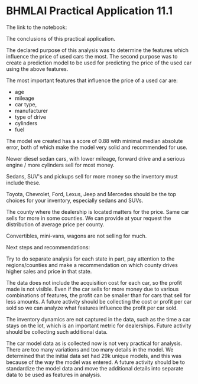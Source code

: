 # BHMLAI Practical Application 11.1

The link to the notebook: 

The conclusions of this practical application.

The declared purpose of this analysis was to determine the features which influence the price of used cars the most. The second purpose was to create a prediction model to be used for predicting the price of the used car using the above features.

The most important features that influence the price of a used car are:
- age
- mileage
- car type,
- manufacturer
- type of drive
- cylinders
- fuel

The model we created has a score of 0.88 with minimal median absolute error, both of which make the model very solid and recommended for use.

Newer diesel sedan cars, with lower mileage, forward drive and a serious engine / more cylinders sell for most money.

Sedans, SUV's and pickups sell for more money so the inventory must include these.

Toyota, Chevrolet, Ford, Lexus, Jeep and Mercedes should be the top choices for your inventory, especially sedans and SUVs.

The county where the dealership is located matters for the price. Same car sells for more in some counties. We can provide at your request the distribution of average price per county.

Convertibles, mini-vans, wagons are not selling for much.



Next steps and recommendations:

Try to do separate analysis for each state in part, pay attention to the regions/counties and make a recommendation on which county drives higher sales and price in that state.

The data does not include the acquisition cost for each car, so the profit made is not visible. Even if the car sells for more money due to various combinations of features, the profit can be smaller than for cars that sell for less amounts. A future activity should be collecting the cost or profit per car sold so we can analyze what features influence the profit per car sold.

The inventory dynamics are not captured in the data, such as the time a car stays on the lot, which is an important metric for dealerships. Future activity should be collecting such additional data.

The car model data as is collected now is not very practical for analysis. There are too many variations and too many details in the model. We determined that the initial data set had 29k unique models, and this was because of the way the model was entered. A future activity should be to standardize the model data and move the additional details into separate data to be used as features in analysis.
